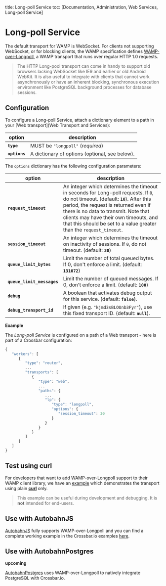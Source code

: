 title: Long-poll Service
toc: [Documentation, Administration, Web Services, Long-poll Service]

# Long-poll Service

The default transport for WAMP is WebSocket. For clients not supporting WebSocket, or for blocking clients, the WAMP specification defines [WAMP-over-Longpoll](https://github.com/wamp-proto/wamp-proto/blob/master/rfc/text/advanced/ap_transport_http_longpoll.md), a WAMP transport that runs over regular HTTP 1.0 requests.

> The HTTP Long-pool transport can come in handy to support old browsers lacking WebSocket like IE9 and earlier or old Android WebKit. It is also useful to integrate with clients that cannot work asynchronously or have an inherent blocking, synchronous execution environment like PostgreSQL background processes for database sessions.


## Configuration

To configure a Long-poll Service, attach a dictionary element to a path in your [Web transport](Web Transport and Services):

option | description
---|---
**`type`** | MUST be `"longpoll"` (*required*)
**`options`** | A dictionary of options (optional, see below).

The `options` dictionary has the following configuration parameters:

option | description
---|---
**`request_timeout`** | An integer which determines the timeout in seconds for Long-poll requests. If `0`, do not timeout. (default: **`10`**). After this period, the request is returned even if there is no data to transmit. Note that clients may have their own timeouts, and that this should be set to a value greater than the `request_timeout`.
**`session_timeout`** | An integer which determines the timeout on inactivity of sessions. If `0`, do not timeout. (default: **`30`**)
**`queue_limit_bytes`** | Limit the number of total queued bytes. If 0, don't enforce a limit. (default: **`131072`**)
**`queue_limit_messages`** | Limit the number of queued messages. If 0, don't enforce a limit. (default: **`100`**)
**`debug`** | A boolean that activates debug output for this service. (default: **`false`**).
**`debug_transport_id`** | If given (e.g. `"kjmd3sBLOUnb3Fyr"`), use this fixed transport ID. (default: **`null`**).


**Example**

The *Long-poll Service* is configured on a path of a Web transport - here is part of a Crossbar configuration:

```javascript
{
   "workers": [
      {
         "type": "router",
         ...
         "transports": [
            {
               "type": "web",
               ...
               "paths": {
                  ...
                  "lp": {
                     "type": "longpoll",
                     "options": {
                        "session_timeout": 30
                     }
                  }
               }
            }
         ]
      }
   ]
}
```

## Test using curl

For developers that want to add WAMP-over-Longpoll support to their WAMP client library, we have an [example](https://github.com/crossbario/crossbarexamples/tree/master/longpoll_curl) which demonstrates the transport using plain **[curl](https://curl.haxx.se/)** only.

> This example can be useful during development and debugging. It is **not** intended for end-users.


## Use with AutobahnJS

[AutobahnJS](https://github.com/crossbario/autobahn-js) fully supports WAMP-over-Longpoll and you can find a complete working example in the Crossbar.io examples [here](https://github.com/crossbario/crossbarexamples/tree/master/longpoll).


## Use with AutobahnPostgres

**upcoming**

[AutobahnPostgres](https://github.com/crossbario/autobahn-postgres) uses WAMP-over-Longpoll to natively integrate PostgreSQL with Crossbar.io.
